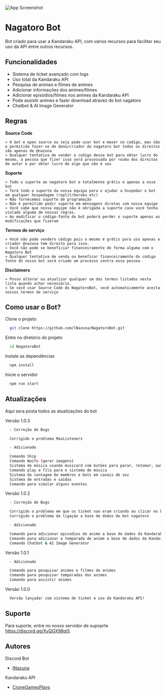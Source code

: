 ![App Screenshot](https://i.imgur.com/vCQT7Je.gif)

# Nagatoro Bot

Bot criado para usar a Kandaraku API, com varios recursos para facilitar seu uso da API entre outros recursos.


## Funcionalidades

- Sistema de ticket avançado com logs
- Uso total da Kandaraku API
- Pesquisa de animes e filmes de animes
- Adicionar informações dos animes/filmes
- Adicionar episódios/filmes nos animes da Kandaraku API
- Pode assistir animes e fazer download atravez do bot nagatoro
- Chatbot & AI Image Generator


## Regras

**Source Code**

    » O bot e open source ou seja pode usar bot e mexer no codigo, mas não e permitido fazer-se de dono/criador do nagatoro bot todos os direitos são apenas de @nazuna
    » Qualquer tentativa de vender o codigo desse bot para obter lucro do mesmo, a pessoa que fizer isso será processada por roubo dos direitos de autor e por obter lucro de algo que não é seu

**Suporte**

    » Todo o suporte ao nagatoro bot e totalmente grátis e apenas a esse bot
	» Terá todo o suporte da nossa equipa para o ajudar a hospedar o bot em qualquer hospedagem (replit/heroku etc)
    » Não fornecemos suporte de programação 
    » Não é permitido pedir suporte em mensagens diretas com nossa equipe
    » Você sabe que nossa equipe não é obrigada a suporte caso você tenha violado alguma de nossas regras.
    » Ao modificar o código-fonte do bot poderá perder o suporte apenas as modificações que fizeram

**Termos de serviço**

    » Você não pode vendero código pois o mesmo é grátis para uso apenas o criador @nazuna tem direito para isso.
    » Você não pode se beneficiar financeiramente de forma alguma com o Nagatoro Bot
    » Qualquer tentativa de venda ou beneficar financeiramente do código fonte do nosso bot será criado um processo contra essa pessoa.

**Disclaimers**

    » Posso alterar ou atualizar qualquer um dos termos listados nesta lista quando achar necessário.
    » Se você usar Source Code do NagatoroBot, você automaticamente aceita nossos termos de serviço
## Como usar o Bot?

Clone o projeto

```bash
  git clone https://github.com/lNazuna/NagatoroBot.git
```

Entre no diretório do projeto

```bash
  cd NagatoroBot
```

Instale as dependências

```bash
  npm install
```

Inicie o servidor

```bash
  npm run start
```



## Atualizações

Aqui sera posta todos as atualizações do bot

Versão 1.0.3

```bash
  - Correção de Bugs

  Corrigido o problema MaxListeners

  - Adicionado

  Comando Ship
  Comando Waifu (gerar imagens)
  Sistema de música usando musicard com butões para parar, retomar, aumentar e reduzir volume, repetir, embaralhar, pular, parar
  Comando play e fila para o sistema de música
  Sistema de contagem de membros e bots em canais de voz
  Sistema de entradas e saídas
  Comando para simular alguns eventos
```

Versão 1.0.2

```bash
  - Correção de Bugs

  Corrigido o problema em que os ticket nao eram criando ao clicar no botão
  Corrigido o problema da ligação a base de dodos do bot nagatoro

  - Adicionado

  Comando para adicionar episodios de anime a base de dados da Kandaraku API
  Comando para adicionar a temporada de anime a base de dados da Kandaraku API
  Comando Chatbot & AI Image Generator
```

Versão 1.0.1

```bash
  - Adicionado

  Comando para pesquisar animes e filmes de animes
  Comando para pesquisar temporadas dos animes
  Comando para assistir animes
```

Versão 1.0.0

```bash
  Versão lançada! com sistema de ticket e uso da Kandaraku API!
```


## Suporte

Para suporte, entre no nosso servidor de supoprte https://discord.gg/XyQGX98qj5.


## Autores

Discord Bot
- [lNazuna](https://github.com/lNazuna)

Kandaraku API
- [CroneGamesPlays](https://github.com/CroneGamesPlays)

